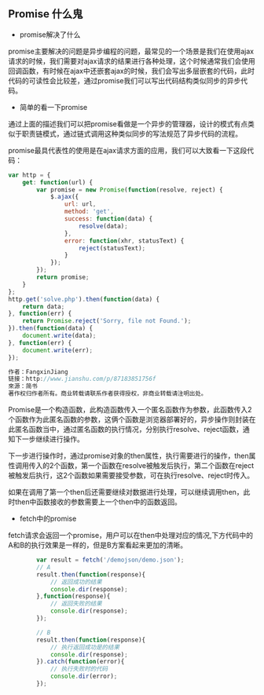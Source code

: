 ## Promise 什么鬼

- promise解决了什么

promise主要解决的问题是异步编程的问题，最常见的一个场景是我们在使用ajax请求的时候，我们需要对ajax请求的结果进行各种处理，这个时候通常我们会使用回调函数，有时候在ajax中还嵌套ajax的时候，我们会写出多层嵌套的代码，此时代码的可读性会比较差，通过promise我们可以写出代码结构类似同步的异步代码。

- 简单的看一下promise

通过上面的描述我们可以把promise看做是一个异步的管理器，设计的模式有点类似于职责链模式，通过链式调用这种类似同步的写法规范了异步代码的流程。

promise最具代表性的使用是在ajax请求方面的应用，我们可以大致看一下这段代码：

````javascript
var http = {
    get: function(url) {
        var promise = new Promise(function(resolve, reject) {
            $.ajax({
                url: url,
                method: 'get',
                success: function(data) {
                    resolve(data);
                },
                error: function(xhr, statusText) {
                    reject(statusText);
                }
            });
        });
        return promise;
    }
};
http.get('solve.php').then(function(data) {
    return data;
}, function(err) {
    return Promise.reject('Sorry, file not Found.');
}).then(function(data) {
    document.write(data);
}, function(err) {
    document.write(err);
});

作者：FangxinJiang
链接：http://www.jianshu.com/p/87183851756f
來源：简书
著作权归作者所有。商业转载请联系作者获得授权，非商业转载请注明出处。
````

Promise是一个构造函数，此构造函数传入一个匿名函数作为参数，此函数传入2个函数作为此匿名函数的参数，这俩个函数是浏览器部署好的，异步操作则封装在此匿名函数当中，通过匿名函数的执行情况，分别执行resolve、reject函数，通知下一步继续进行操作。

下一步进行操作时，通过promise对象的then属性，执行需要进行的操作，then属性调用传入的2个函数，第一个函数在resolve被触发后执行，第二个函数在reject被触发后执行，这2个函数如果需要接受参数，可在执行resolve、reject时传入。

如果在调用了第一个then后还需要继续对数据进行处理，可以继续调用then，此时then中函数接收的参数需要上一个then中的函数返回。

- fetch中的promise

fetch请求会返回一个promise，用户可以在then中处理对应的情况,下方代码中的A和B的执行效果是一样的，但是B方案看起来更加的清晰。

````javascript
        var result = fetch('/demojson/demo.json');
        // A
        result.then(function(response){
            // 返回成功的结果
            console.dir(response);
        },function(response){
            // 返回失败的结果
            console.dir(response);
        });

        // B
        result.then(function(response){
            // 执行返回成功是的结果
            console.dir(response);
        }).catch(function(error){
            // 执行失败时的代码
            console.dir(error);
        });
````








